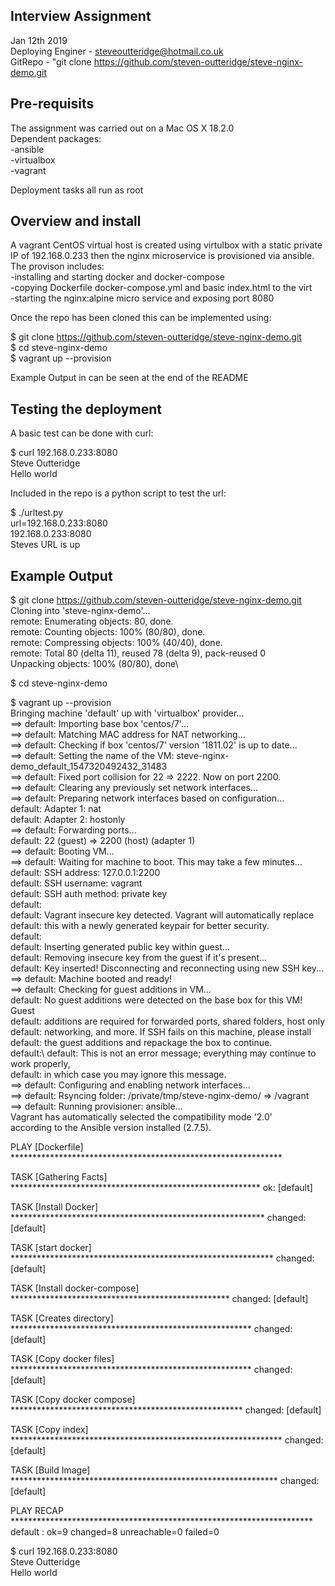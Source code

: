 Interview Assignment  
--------------------
Jan 12th 2019  
Deploying Enginer - steveoutteridge@hotmail.co.uk  
GitRepo -  "git clone https://github.com/steven-outteridge/steve-nginx-demo.git  


Pre-requisits
-------------
The assignment was carried out on a Mac OS X 18.2.0  
Dependent packages:   
-ansible   
-virtualbox   
-vagrant   

Deployment tasks all run as root

Overview and install  
--------------------

A vagrant CentOS virtual host is created using virtulbox with a static private IP of 192.168.0.233 then the nginx microservice is provisioned via ansible.  
The provison includes:  
-installing and starting docker and docker-compose  
-copying Dockerfile docker-compose.yml and basic index.html to the virt   
-starting the nginx:alpine micro service and exposing port 8080  

Once the repo has been cloned this can be implemented using:  

$ git clone https://github.com/steven-outteridge/steve-nginx-demo.git  
$ cd steve-nginx-demo  
$ vagrant up --provision  

Example Output in can be seen at the end of the README    

Testing the deployment
----------------------

A basic test can be done with curl:  

$ curl 192.168.0.233:8080   
Steve Outteridge    
Hello world  
  

Included in the repo is a python script to test the url:  

$ ./urltest.py  
url=192.168.0.233:8080  
192.168.0.233:8080  
Steves URL is up  

Example Output  
--------------   

$ git clone https://github.com/steven-outteridge/steve-nginx-demo.git  
Cloning into 'steve-nginx-demo'...\
remote: Enumerating objects: 80, done.\
remote: Counting objects: 100% (80/80), done.\
remote: Compressing objects: 100% (40/40), done.\
remote: Total 80 (delta 11), reused 78 (delta 9), pack-reused 0\
Unpacking objects: 100% (80/80), done\

$ cd steve-nginx-demo

$ vagrant up --provision\
Bringing machine 'default' up with 'virtualbox' provider...\
==> default: Importing base box 'centos/7'...\
==> default: Matching MAC address for NAT networking...\
==> default: Checking if box 'centos/7' version '1811.02' is up to date...\
==> default: Setting the name of the VM: steve-nginx-demo_default_1547320492432_31483\
==> default: Fixed port collision for 22 => 2222. Now on port 2200.\
==> default: Clearing any previously set network interfaces...\
==> default: Preparing network interfaces based on configuration...\
    default: Adapter 1: nat\
    default: Adapter 2: hostonly\
==> default: Forwarding ports...\
    default: 22 (guest) => 2200 (host) (adapter 1)\
==> default: Booting VM...\
==> default: Waiting for machine to boot. This may take a few minutes...\
    default: SSH address: 127.0.0.1:2200\
    default: SSH username: vagrant\
    default: SSH auth method: private key\
    default: \
    default: Vagrant insecure key detected. Vagrant will automatically replace\
    default: this with a newly generated keypair for better security.\
    default: \
    default: Inserting generated public key within guest...\
    default: Removing insecure key from the guest if it's present...\
    default: Key inserted! Disconnecting and reconnecting using new SSH key...
==> default: Machine booted and ready!\
==> default: Checking for guest additions in VM...\
    default: No guest additions were detected on the base box for this VM! Guest\
    default: additions are required for forwarded ports, shared folders, host only\
    default: networking, and more. If SSH fails on this machine, please install\
    default: the guest additions and repackage the box to continue.\
    default:\ 
    default: This is not an error message; everything may continue to work properly,\
    default: in which case you may ignore this message.\
==> default: Configuring and enabling network interfaces...\
==> default: Rsyncing folder: /private/tmp/steve-nginx-demo/ => /vagrant\
==> default: Running provisioner: ansible...\
Vagrant has automatically selected the compatibility mode '2.0'\
according to the Ansible version installed (2.7.5).  

PLAY [Dockerfile] **************************************************************

TASK [Gathering Facts] *********************************************************
ok: [default]

TASK [Install Docker] **********************************************************
changed: [default]

TASK [start docker] ************************************************************
changed: [default]

TASK [Install docker-compose] **************************************************
changed: [default]

TASK [Creates directory] *******************************************************
changed: [default]

TASK [Copy docker files] *******************************************************
changed: [default]

TASK [Copy docker compose] *****************************************************
changed: [default]

TASK [Copy index] **************************************************************
	changed: [default]

TASK [Build Image] *************************************************************
changed: [default]

PLAY RECAP *********************************************************************
default                    : ok=9    changed=8    unreachable=0    failed=0   



$ curl 192.168.0.233:8080  
Steve Outteridge  
Hello world

